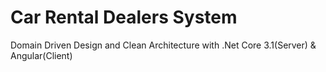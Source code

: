 # Car Rental Dealers System

Domain Driven Design and Clean Architecture with .Net Core 3.1(Server) & Angular(Client)

